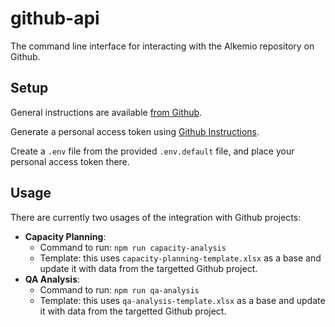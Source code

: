 # github-api
The command line interface for interacting with the Alkemio repository on Github.


## Setup

General instructions are available [from Github](https://docs.github.com/en/graphql/guides/forming-calls-with-graphql).

Generate a personal access token using [Github Instructions](https://docs.github.com/en/authentication/keeping-your-account-and-data-secure/creating-a-personal-access-token).

Create a `.env` file from the provided `.env.default` file, and place your personal access token there.

## Usage
There are currently two usages of the integration with Github projects:
* **Capacity Planning**:
  * Command to run: `npm run capacity-analysis`
  * Template: this uses `capacity-planning-template.xlsx` as a base and update it with data from the targetted Github project.
* **QA Analysis**:
  * Command to run: `npm run qa-analysis`
  * Template: this uses `qa-analysis-template.xlsx` as a base and update it with data from the targetted Github project.


